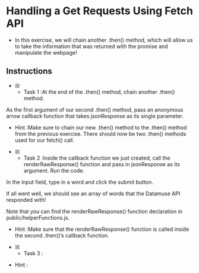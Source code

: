 # Handling a Get Requests Using Fetch API

* In this exercise, we will chain another .then() method, which will allow us to take the information that was returned with the promise and manipulate the webpage!
  
## Instructions

- [x]  - Task 1 :At the end of the .then() method, chain another .then() method.

As the first argument of our second .then() method, pass an anonymous arrow callback function that takes jsonResponse as its single parameter.


- Hint :Make sure to chain our new .then() method to the .then() method from the previous exercise. There should now be two .then() methods used for our fetch() call.


- [x]  - Task 2 :Inside the callback function we just created, call the renderRawResponse() function and pass in jsonResponse as its argument. Run the code.

In the input field, type in a word and click the submit button.

If all went well, we should see an array of words that the Datamuse API responded with!

Note that you can find the renderRawResponse() function declaration in public/helperFunctions.js.

- Hint :Make sure that the renderRawResponse() function is called inside the second .then()‘s callback function.

- [x]  - Task 3 :

- Hint :
